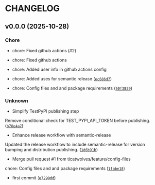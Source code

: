 # CHANGELOG

## v0.0.0 (2025-10-28)

### Chore

* chore: Fixed github actions (#2)

* chore: Fixed github actions

* chore: Added user info in github actions config

* chore: Added uses for semantic release ([`ec686d7`](https://github.com/ticatwolves/FastApiBasicAuth/commit/ec686d71645e4d8f46bedbbe62fc26019a583200))

* chore: Config files and and package requirements ([`50f3839`](https://github.com/ticatwolves/FastApiBasicAuth/commit/50f38394b0341d46f254cb2cce447b98f34a6aa5))

### Unknown

* Simplify TestPyPI publishing step

Remove conditional check for TEST_PYPI_API_TOKEN before publishing. ([`b78e4a7`](https://github.com/ticatwolves/FastApiBasicAuth/commit/b78e4a7abe8be279d504daec7637b71f670ff02c))

* Enhance release workflow with semantic-release

Updated the release workflow to include semantic-release for version bumping and distribution publishing. ([`1d6b91b`](https://github.com/ticatwolves/FastApiBasicAuth/commit/1d6b91b59d4b137582203b4955bb475616ed0a71))

* Merge pull request #1 from ticatwolves/feature/config-files

chore: Config files and and package requirements ([`1fabe18`](https://github.com/ticatwolves/FastApiBasicAuth/commit/1fabe18851960f934a94c42c66cc8b96bdaa96fc))

* first commit ([`e7298dd`](https://github.com/ticatwolves/FastApiBasicAuth/commit/e7298dd8df0e61056681f82b6f5318560044f175))
